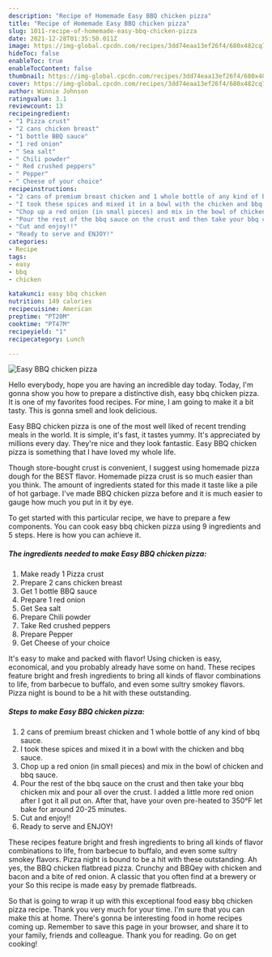 ```yaml
---
description: "Recipe of Homemade Easy BBQ chicken pizza"
title: "Recipe of Homemade Easy BBQ chicken pizza"
slug: 1011-recipe-of-homemade-easy-bbq-chicken-pizza
date: 2021-12-28T01:35:50.011Z
image: https://img-global.cpcdn.com/recipes/3dd74eaa13ef26f4/680x482cq70/easy-bbq-chicken-pizza-recipe-main-photo.jpg
hideToc: false
enableToc: true
enableTocContent: false
thumbnail: https://img-global.cpcdn.com/recipes/3dd74eaa13ef26f4/680x482cq70/easy-bbq-chicken-pizza-recipe-main-photo.jpg
cover: https://img-global.cpcdn.com/recipes/3dd74eaa13ef26f4/680x482cq70/easy-bbq-chicken-pizza-recipe-main-photo.jpg
author: Winnie Johnson
ratingvalue: 3.1
reviewcount: 13
recipeingredient:
- "1 Pizza crust"
- "2 cans chicken breast"
- "1 bottle BBQ sauce"
- "1 red onion"
- " Sea salt"
- " Chili powder"
- " Red crushed peppers"
- " Pepper"
- " Cheese of your choice"
recipeinstructions:
- "2 cans of premium breast chicken and 1 whole bottle of any kind of bbq sauce."
- "I took these spices and mixed it in a bowl with the chicken and bbq sauce."
- "Chop up a red onion (in small pieces) and mix in the bowl of chicken and bbq sauce."
- "Pour the rest of the bbq sauce on the crust and then take your bbq chicken mix and pour all over the crust. I added a little more red onion after I got it all put on. After that, have your oven pre-heated to 350°F let bake for around 20-25 minutes."
- "Cut and enjoy!!"
- "Ready to serve and ENJOY!"
categories:
- Recipe
tags:
- easy
- bbq
- chicken

katakunci: easy bbq chicken 
nutrition: 149 calories
recipecuisine: American
preptime: "PT20M"
cooktime: "PT47M"
recipeyield: "1"
recipecategory: Lunch

---
```



![Easy BBQ chicken pizza](https://img-global.cpcdn.com/recipes/3dd74eaa13ef26f4/680x482cq70/easy-bbq-chicken-pizza-recipe-main-photo.jpg)

Hello everybody, hope you are having an incredible day today. Today, I'm gonna show you how to prepare a distinctive dish, easy bbq chicken pizza. It is one of my favorites food recipes. For mine, I am going to make it a bit tasty. This is gonna smell and look delicious.

Easy BBQ chicken pizza is one of the most well liked of recent trending meals in the world. It is simple, it's fast, it tastes yummy. It's appreciated by millions every day. They're nice and they look fantastic. Easy BBQ chicken pizza is something that I have loved my whole life.

Though store-bought crust is convenient, I suggest using homemade pizza dough for the BEST flavor. Homemade pizza crust is so much easier than you think. The amount of ingredients stated for this made it taste like a pile of hot garbage. I&#39;ve made BBQ chicken pizza before and it is much easier to gauge how much you put in it by eye.


To get started with this particular recipe, we have to prepare a few components. You can cook easy bbq chicken pizza using 9 ingredients and 5 steps. Here is how you can achieve it.

<!--inarticleads1-->

##### The ingredients needed to make Easy BBQ chicken pizza:

1. Make ready 1 Pizza crust
1. Prepare 2 cans chicken breast
1. Get 1 bottle BBQ sauce
1. Prepare 1 red onion
1. Get  Sea salt
1. Prepare  Chili powder
1. Take  Red crushed peppers
1. Prepare  Pepper
1. Get  Cheese of your choice


It&#39;s easy to make and packed with flavor! Using chicken is easy, economical, and you probably already have some on hand. These recipes feature bright and fresh ingredients to bring all kinds of flavor combinations to life, from barbecue to buffalo, and even some sultry smokey flavors. Pizza night is bound to be a hit with these outstanding. 

<!--inarticleads2-->

##### Steps to make Easy BBQ chicken pizza:

1. 2 cans of premium breast chicken and 1 whole bottle of any kind of bbq sauce.
1. I took these spices and mixed it in a bowl with the chicken and bbq sauce.
1. Chop up a red onion (in small pieces) and mix in the bowl of chicken and bbq sauce.
1. Pour the rest of the bbq sauce on the crust and then take your bbq chicken mix and pour all over the crust. I added a little more red onion after I got it all put on. After that, have your oven pre-heated to 350°F let bake for around 20-25 minutes.
1. Cut and enjoy!!
1. Ready to serve and ENJOY!

These recipes feature bright and fresh ingredients to bring all kinds of flavor combinations to life, from barbecue to buffalo, and even some sultry smokey flavors. Pizza night is bound to be a hit with these outstanding. Ah yes, the BBQ chicken flatbread pizza. Crunchy and BBQey with chicken and bacon and a bite of red onion. A classic that you often find at a brewery or your So this recipe is made easy by premade flatbreads. 

So that is going to wrap it up with this exceptional food easy bbq chicken pizza recipe. Thank you very much for your time. I'm sure that you can make this at home. There's gonna be interesting food in home recipes coming up. Remember to save this page in your browser, and share it to your family, friends and colleague. Thank you for reading. Go on get cooking!
